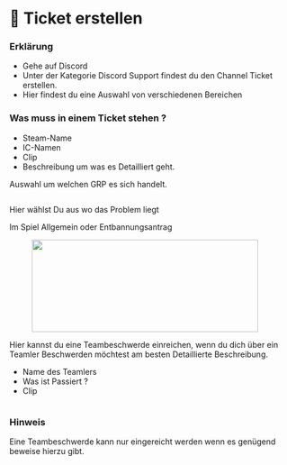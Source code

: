# 🎫 Ticket erstellen

### Erklärung  <a href="#0-toc-title" id="0-toc-title"></a>

* Gehe auf Discord
* Unter der Kategorie Discord Support findest du den Channel Ticket erstellen.
* Hier findest du eine Auswahl von verschiedenen Bereichen

### Was muss in einem Ticket stehen ?  <a href="#1-toc-title" id="1-toc-title"></a>

* Steam-Name
* IC-Namen
* Clip
* Beschreibung um was es Detailliert geht.

Auswahl um welchen GRP es sich handelt.

<figure><img src="https://cdn.discordapp.com/attachments/958157173257535538/969765183234928640/ticket.PNG" alt=""><figcaption></figcaption></figure>

Hier wählst Du aus wo das Problem liegt

Im Spiel Allgemein oder Entbannungsantrag

<figure><img src="https://cdn.discordapp.com/attachments/958157173257535538/969765236557103184/spiell.PNG" alt="" height="164" width="402"><figcaption></figcaption></figure>

Hier kannst du eine Teambeschwerde einreichen, wenn du dich über ein Teamler Beschwerden möchtest am besten Detaillierte Beschreibung.

* Name des Teamlers
* Was ist Passiert ?
* Clip

<figure><img src="https://cdn.discordapp.com/attachments/958157173257535538/969766585151672370/team.PNG" alt=""><figcaption></figcaption></figure>

### Hinweis  <a href="#2-toc-title" id="2-toc-title"></a>

Eine Teambeschwerde kann nur eingereicht werden wenn es genügend beweise hierzu gibt.
